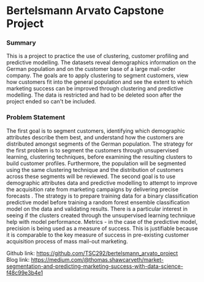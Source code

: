 # Bertelsmann Arvato Capstone Project
### Summary
This is a project to practice the use of clustering, customer profiling and predictive modelling. The datasets reveal demographics information on the German population and on the customer base of a large mail-order company. The goals are to apply clustering to segment customers, view how customers fit into the general population and see the extent to which marketing success can be improved through clustering and predictive modelling. The data is restricted and had to be deleted soon after the project ended so can't be included.

### Problem Statement
The first goal is to segment customers, identifying which demographic attributes describe them best, and understand how the customers are distributed amongst segments of the German population.
The strategy for the first problem is to segment the customers through unsupervised learning, clustering techniques, before examining the resulting clusters to build customer profiles. Furthermore, the population will be segmented using the same clustering technique and the distribution of customers across these segments will be reviewed.
The second goal is to use demographic attributes data and predictive modelling to attempt to improve the acquisition rate from marketing campaigns by delivering precise forecasts . The strategy is to prepare training data for a binary classification predictive model before training a random forest ensemble classification model on the data and validating results. There is a particular interest in seeing if the clusters created through the unsupervised learning technique help with model performance.
Metrics - in the case of the predictive model, precision is being used as a measure of success. This is justifiable because it is comparable to the key measure of success in pre-existing customer acquisition process of mass mail-out marketing.

Github link: https://github.com/TSC292/bertelsmann_arvato_project <br>
Blog link: https://medium.com/@thomas.shawcarveth/market-segmentation-and-predicting-marketing-success-with-data-science-f48c99e3b4e1
